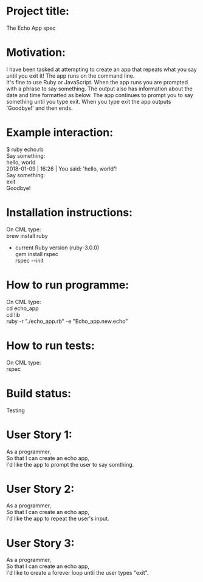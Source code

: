 # Project title: <br />
The Echo App spec

# Motivation: <br />
I have been tasked at attempting to create an app that repeats what you say until you exit it! The app runs on the command line. <br />
It's fine to use Ruby or JavaScript. When the app runs you are prompted with a phrase to say something. The output also has information about the date and time formatted as below. The app continues to prompt you to say something until you type exit. When you type exit the app outputs 'Goodbye!' and then ends.

# Example interaction: <br />
$ ruby echo.rb <br />
Say something: <br />
hello, world <br />
2018-01-09 | 16:26 | You said: 'hello, world'! <br />
Say something: <br />
exit <br />
Goodbye! <br />

# Installation instructions: <br />
On CML type: <br />
brew install ruby <br />
- current Ruby version (ruby-3.0.0) <br />
gem install rspec <br />
rspec --init <br />

# How to run programme: <br />
On CML type: <br />
cd echo_app <br />
cd lib <br />
ruby -r "./echo_app.rb" -e "Echo_app.new.echo" <br />

# How to run tests: <br />
On CML type: <br />
rspec <br />

# Build status: <br />
Testing <br />

# User Story 1: <br />
As a programmer, <br />
So that I can create an echo app, <br />
I'd like the app to prompt the user to say somthing. <br />

# User Story 2:
As a programmer, <br />
So that I can create an echo app, <br />
I'd like the app to repeat the user's input. <br />

# User Story 3:
As a programmer, <br />
So that I can create an echo app, <br />
I'd like to create a forever loop until the user types "exit". <br />


